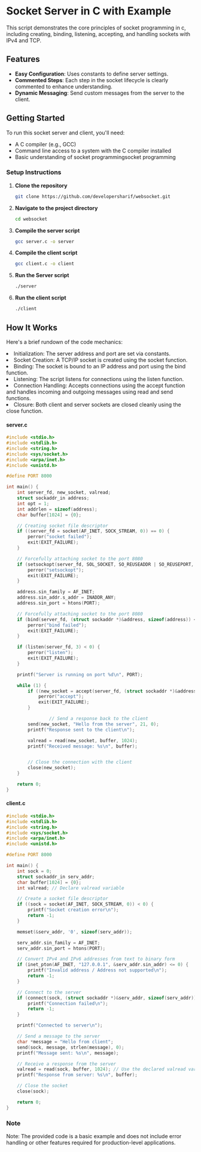 # Socket Server in C with Example

This script demonstrates the core principles of socket programming in c, including creating, binding, listening, accepting, and handling sockets with IPv4 and TCP.

## Features

- **Easy Configuration**: Uses constants to define server settings.
- **Commented Steps**: Each step in the socket lifecycle is clearly commented to enhance understanding.
- **Dynamic Messaging**: Send custom messages from the server to the client.

## Getting Started

To run this socket server and client, you'll need:

- A C compiler (e.g., GCC)
- Command line access to a system with the C compiler installed
- Basic understanding of socket programmingsocket programming

### Setup Instructions

1. **Clone the repository**

   ```bash
   git clone https://github.com/developersharif/websocket.git

   ```

2. **Navigate to the project directory**
   ```bash
   cd websocket
   ```
3. **Compile the server script**
   ```bash
   gcc server.c -o server
   ```
4. **Compile the client script**

   ```bash
   gcc client.c -o client
   ```

5. **Run the Server script**
   ```bash
   ./server
   ```
6. **Run the client script**
   ```bash
   ./client
   ```

## How It Works

Here's a brief rundown of the code mechanics:

<li>Initialization: The server address and port are set via constants.</li>
<li>Socket Creation: A TCP/IP socket is created using the socket function.</li>
<li>Binding: The socket is bound to an IP address and port using the bind function.</li>
<li>Listening: The script listens for connections using the listen function.</li>
<li>Connection Handling: Accepts connections using the accept function and handles incoming and outgoing messages using read and send functions.</li>
<li>Closure: Both client and server sockets are closed cleanly using the close function.</li>

#### **server.c**

```c
#include <stdio.h>
#include <stdlib.h>
#include <string.h>
#include <sys/socket.h>
#include <arpa/inet.h>
#include <unistd.h>

#define PORT 8000

int main() {
    int server_fd, new_socket, valread;
    struct sockaddr_in address;
    int opt = 1;
    int addrlen = sizeof(address);
    char buffer[1024] = {0};

    // Creating socket file descriptor
    if ((server_fd = socket(AF_INET, SOCK_STREAM, 0)) == 0) {
        perror("socket failed");
        exit(EXIT_FAILURE);
    }

    // Forcefully attaching socket to the port 8080
    if (setsockopt(server_fd, SOL_SOCKET, SO_REUSEADDR | SO_REUSEPORT, &opt, sizeof(opt))) {
        perror("setsockopt");
        exit(EXIT_FAILURE);
    }

    address.sin_family = AF_INET;
    address.sin_addr.s_addr = INADDR_ANY;
    address.sin_port = htons(PORT);

    // Forcefully attaching socket to the port 8080
    if (bind(server_fd, (struct sockaddr *)&address, sizeof(address)) < 0) {
        perror("bind failed");
        exit(EXIT_FAILURE);
    }

    if (listen(server_fd, 3) < 0) {
        perror("listen");
        exit(EXIT_FAILURE);
    }

    printf("Server is running on port %d\n", PORT);

    while (1) {
        if ((new_socket = accept(server_fd, (struct sockaddr *)&address, (socklen_t *)&addrlen)) < 0) {
            perror("accept");
            exit(EXIT_FAILURE);
        }

                // Send a response back to the client
        send(new_socket, "Hello from the server", 21, 0);
        printf("Response sent to the client\n");

        valread = read(new_socket, buffer, 1024);
        printf("Received message: %s\n", buffer);


        // Close the connection with the client
        close(new_socket);
    }

    return 0;
}
```

#### client.c

```c
#include <stdio.h>
#include <stdlib.h>
#include <string.h>
#include <sys/socket.h>
#include <arpa/inet.h>
#include <unistd.h>

#define PORT 8000

int main() {
    int sock = 0;
    struct sockaddr_in serv_addr;
    char buffer[1024] = {0};
    int valread; // Declare valread variable

    // Create a socket file descriptor
    if ((sock = socket(AF_INET, SOCK_STREAM, 0)) < 0) {
        printf("Socket creation error\n");
        return -1;
    }

    memset(&serv_addr, '0', sizeof(serv_addr));

    serv_addr.sin_family = AF_INET;
    serv_addr.sin_port = htons(PORT);

    // Convert IPv4 and IPv6 addresses from text to binary form
    if (inet_pton(AF_INET, "127.0.0.1", &serv_addr.sin_addr) <= 0) {
        printf("Invalid address / Address not supported\n");
        return -1;
    }

    // Connect to the server
    if (connect(sock, (struct sockaddr *)&serv_addr, sizeof(serv_addr)) < 0) {
        printf("Connection failed\n");
        return -1;
    }

    printf("Connected to server\n");

    // Send a message to the server
    char *message = "Hello from client";
    send(sock, message, strlen(message), 0);
    printf("Message sent: %s\n", message);

    // Receive a response from the server
    valread = read(sock, buffer, 1024); // Use the declared valread variable
    printf("Response from server: %s\n", buffer);

    // Close the socket
    close(sock);

    return 0;
}

```

### Note

Note: The provided code is a basic example and does not include error handling or other features required for production-level applications.
